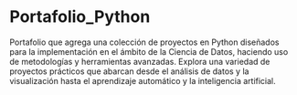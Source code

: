 # Portafolio_Python
Portafolio que agrega una colección de proyectos en Python diseñados para la implementación en el ámbito de la Ciencia de Datos, haciendo uso de metodologías y herramientas avanzadas. Explora una variedad de proyectos prácticos que abarcan desde el análisis de datos y la visualización hasta el aprendizaje automático y la inteligencia artificial.
